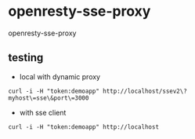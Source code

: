 # openresty-sse-proxy
openresty-sse-proxy


## testing 

* local with dynamic proxy

```code
curl -i -H "token:demoapp" http://localhost/ssev2\?myhost\=sse\&port\=3000
```

* with sse client

```code
curl -i -H "token:demoapp" http://localhost
```